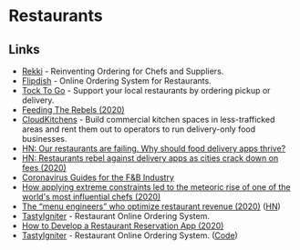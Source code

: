 # Restaurants

## Links

* [Rekki](https://rekki.com/en-us/) - Reinventing Ordering for Chefs and Suppliers.
* [Flipdish](https://www.flipdish.com) - Online Ordering System for Restaurants.
* [Tock To Go](https://www.exploretock.com) - Support your local restaurants by ordering pickup or delivery.
* [Feeding The Rebels (2020)](https://medium.com/@JeremyDiamond/feeding-the-rebels-6d748b8cfc58)
* [CloudKitchens](https://www.cloudkitchens.com) - Build commercial kitchen spaces in less-trafficked areas and rent them out to operators to run delivery-only food businesses.
* [HN: Our restaurants are failing. Why should food delivery apps thrive?](https://news.ycombinator.com/item?id=23204225)
* [HN: Restaurants rebel against delivery apps as cities crack down on fees (2020)](https://news.ycombinator.com/item?id=23291170)
* [Coronavirus Guides for the F\&B Industry](https://fnbcovidguide.com)
* [How applying extreme constraints led to the meteoric rise of one of the world's most influential chefs (2020)](https://twitter.com/kevinleeme/status/1291763997595688962)
* [The “menu engineers” who optimize restaurant revenue (2020)](https://thehustle.co/meet-the-menu-engineers-helping-restaurants-retool-during-the-pandemic/) ([HN](https://news.ycombinator.com/item?id=24322607))
* [TastyIgniter](https://tastyigniter.com) - Restaurant Online Ordering System.
* [How to Develop a Restaurant Reservation App (2020)](https://steelkiwi.com/blog/how-to-develop-a-restaurant-reservation-app/)
* [TastyIgniter](https://tastyigniter.com) - Restaurant Online Ordering System. ([Code](https://github.com/tastyigniter/TastyIgniter))
